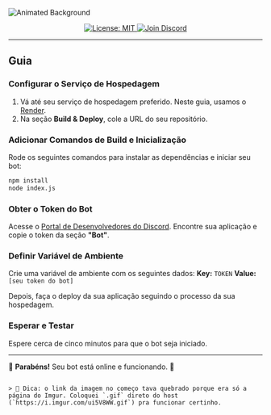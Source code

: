 ![Animated Background](https://i.imgur.com/ui5V8WW.gif)
<p align="center">
  <a href="https://opensource.org/licenses/MIT">
    <img src="https://img.shields.io/badge/License-MIT-blue?style=flat-square&logo=opensource" alt="License: MIT" />
  </a>
  
  <a href="https://discord.gg/npHUfU9VaJ">
    <img src="https://img.shields.io/badge/Discord-Join-blue?style=flat-square&logo=discord" alt="Join Discord" />
  </a>
</p>

---

## Guia

### Configurar o Serviço de Hospedagem

1. Vá até seu serviço de hospedagem preferido. Neste guia, usamos o [Render](https://render.com/).
2. Na seção **Build & Deploy**, cole a URL do seu repositório.

### Adicionar Comandos de Build e Inicialização

Rode os seguintes comandos para instalar as dependências e iniciar seu bot:

```bash
npm install  
node index.js
```` 

### Obter o Token do Bot

Acesse o [Portal de Desenvolvedores do Discord](https://discord.com/developers).
Encontre sua aplicação e copie o token da seção **"Bot"**.

### Definir Variável de Ambiente

Crie uma variável de ambiente com os seguintes dados:
**Key:** `TOKEN`
**Value:** `[seu token do bot]`

Depois, faça o deploy da sua aplicação seguindo o processo da sua hospedagem.

### Esperar e Testar

Espere cerca de cinco minutos para que o bot seja iniciado.

---

🎉 **Parabéns!** Seu bot está online e funcionando. 🥳

```

> 📝 Dica: o link da imagem no começo tava quebrado porque era só a página do Imgur. Coloquei `.gif` direto do host (`https://i.imgur.com/ui5V8WW.gif`) pra funcionar certinho.
```
